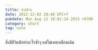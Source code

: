 ```yaml
---
title: สิ่งมีชีวิต
date: 2012-12-02 20:48 UTC+7
pubdate: Mon Aug 12 10:01:14 2013 +0700
category: short
tag: note
---
```


สิ่งมีชีวิตมักทำอะไรซ้ำๆ แต่ไม่เคยเหมือนเดิม
